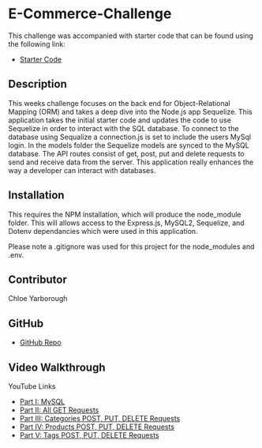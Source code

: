 # E-Commerce-Challenge

This challenge was accompanied with starter code that can be found using the following link:

* [Starter Code](https://github.com/coding-boot-camp/fantastic-umbrella)

## Description 

This weeks challenge focuses on the back end for Object-Relational Mapping (ORM) and takes a deep dive into the Node.js app Sequelize. This application takes the initial starter code and 
updates the code to use Sequelize in order to interact with the SQL database. To connect to the database using Sequalize a connection.js is set to include the users MySql login. In the models folder
the Sequelize models are synced to the MySQL database. The API routes consist of get, post, put and delete requests to send and receive data from the server. This application really enhances the 
way a developer can interact with databases.

## Installation

This requires the NPM installation, which will produce the node_module folder. This will allows access to the Express.js, MySQL2, Sequelize, and Dotenv dependancies which were used in this application. 

Please note a .gitignore was used for this project for the node_modules and .env. 

## Contributor 

Chloe Yarborough

## GitHub
* [GitHub Repo](https://github.com/chloeyarb/E-Commerce-Challenge)

## Video Walkthrough

YouTube Links
* [Part I: MySQL](https://www.youtube.com/watch?v=QjPOVYlz53s)
* [Part II: All GET Requests](https://www.youtube.com/watch?v=h6Lrev3QADo)
* [Part III: Categories POST, PUT, DELETE Requests](https://www.youtube.com/watch?v=5UNvb_5WR9M)
* [Part IV: Products POST, PUT, DELETE Requests](https://www.youtube.com/watch?v=b9VGQ2H7Qyo)
* [Part V: Tags POST, PUT, DELETE Requests](https://www.youtube.com/watch?v=mFf4JD61NWI)